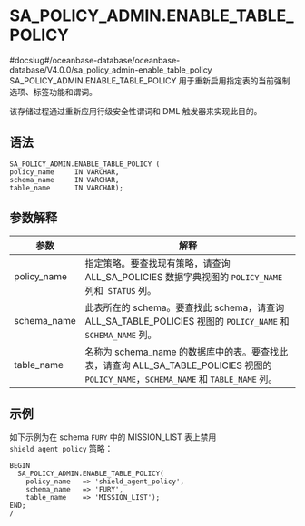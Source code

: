 SA_POLICY_ADMIN.ENABLE_TABLE_POLICY 
========================================================
#docslug#/oceanbase-database/oceanbase-database/V4.0.0/sa_policy_admin-enable_table_policy
SA_POLICY_ADMIN.ENABLE_TABLE_POLICY 用于重新启用指定表的当前强制选项、标签功能和谓词。

该存储过程通过重新应用行级安全性谓词和 DML 触发器来实现此目的。

语法 
-----------

```unknow
SA_POLICY_ADMIN.ENABLE_TABLE_POLICY (
policy_name     IN VARCHAR,
schema_name     IN VARCHAR,
table_name      IN VARCHAR);
```



参数解释 
-------------



|   **参数**    |                                                  **解释**                                                   |
|-------------|-----------------------------------------------------------------------------------------------------------|
| policy_name | 指定策略。要查找现有策略，请查询 ALL_SA_POLICIES 数据字典视图的 `POLICY_NAME` 列和` STATUS` 列。                                     |
| schema_name | 此表所在的 schema。要查找此 schema，请查询 ALL_SA_TABLE_POLICIES 视图的 `POLICY_NAME` 和 `SCHEMA_NAME` 列。                   |
| table_name  | 名称为 schema_name 的数据库中的表。要查找此表，请查询 ALL_SA_TABLE_POLICIES 视图的 `POLICY_NAME`，`SCHEMA_NAME` 和 `TABLE_NAME` 列。 |



示例 
-----------

如下示例为在 schema `FURY` 中的 MISSION_LIST 表上禁用 `shield_agent_policy` 策略：

```unknow
BEGIN 
  SA_POLICY_ADMIN.ENABLE_TABLE_POLICY(
    policy_name   => 'shield_agent_policy',
    schema_name   => 'FURY',
    table_name    => 'MISSION_LIST');
END;
/
```


